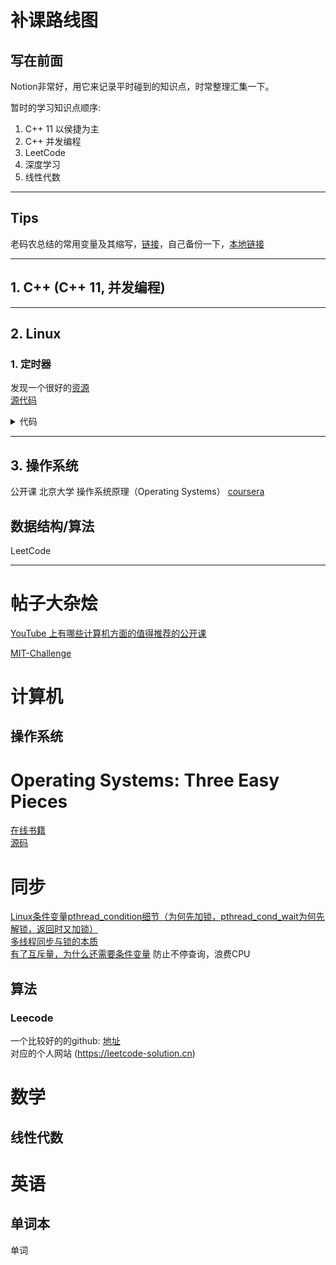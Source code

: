 # 补课路线图

## 写在前面
Notion非常好，用它来记录平时碰到的知识点，时常整理汇集一下。

暂时的学习知识点顺序:<br>
1. C++ 11 以侯捷为主
2. C++ 并发编程
3. LeetCode
4. 深度学习
5. 线性代数

*****

## Tips
老码农总结的常用变量及其缩写，[链接](https://zhuanlan.zhihu.com/p/395995314)，自己备份一下，[本地链接](tips/abbr.md)
*****

## 1. C++ (C++ 11, 并发编程)

*****

## 2. Linux

### 1. 定时器

发现一个很好的[资源](http://www.ilovecpp.com/2019/01/16/timer/#more)<br>
[源代码](https://gist.github.com/baixiangcpp/b2199f1f1c7108f22f47d2ca617f6960)

<details>
<summary>代码</summary>
<pre>
<code>
int dispatch()
{
    ...
    TimerManager tm;
    tm.addTimer(1000, []() { std::cout << "hello world" << std::endl; }, NULL);
    tm.addTimer(5000, []() { std::cout << "hello baixiancpp" << std::endl; }, NULL);
    for(;;)
    {
        int ret = epoll_wait(epollfd,events,events_num,tm.getRecentTimeout());
        tm.takeAllTimeout();
    }
    ...
}
</code>
</pre>
</details>



***

## 3. 操作系统


公开课 北京大学 操作系统原理（Operating Systems） [coursera](https://www.coursera.org/learn/os-pku/home/welcome)

## 数据结构/算法
LeetCode

*****

# 帖子大杂烩

[YouTube 上有哪些计算机方面的值得推荐的公开课](https://www.zhihu.com/question/49071324)

[MIT-Challenge](https://chenyuxiaodhr.github.io/zh-CN/CS-Learning/MIT-Challenge/)

# 计算机

## 操作系统



# Operating Systems: Three Easy Pieces
[在线书籍](http://pages.cs.wisc.edu/~remzi/OSTEP/)<br>
[源码](https://github.com/remzi-arpacidusseau/ostep-code)

# 同步
[Linux条件变量pthread_condition细节（为何先加锁，pthread_cond_wait为何先解锁，返回时又加锁）](https://blog.csdn.net/shichao1470/article/details/89856443) <br>
[多线程同步与锁的本质](https://steemit.com/cn-programming/@cifer/7t9mdm) <br>
[有了互斥量，为什么还需要条件变量](https://www.cnblogs.com/liuchengchuxiao/p/4332197.html)  防止不停查询，浪费CPU <br>
## 算法

### Leecode

一个比较好的的github: [地址](https://github.com/azl397985856/leetcode) <br>
对应的个人网站 (https://leetcode-solution.cn)

# 数学

## 线性代数

# 英语

## 单词本

单词

